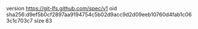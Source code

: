 version https://git-lfs.github.com/spec/v1
oid sha256:d9ef5b0cf2897aa9194754c5b02d9acc9d2d09eeb10760d4fab1c063c1c703c7
size 83
